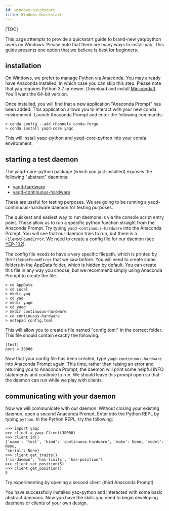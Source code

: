 ```yaml
---
id: windows-quickstart
title: Windows Quickstart
---
```


[TOC]

This page attempts to provide a quickstart guide to brand-new yaq/python
users on Windows. Please note that there are many ways to install yaq.
This guide presents one option that we believe is best for beginners.

installation
------------

On Windows, we prefer to manage Python via Anaconda. You may already
have Anaconda installed, in which case you can skip this step. Please
note that yaq requires Python 3.7 or newer. Download and install
[Miniconda3](https://docs.conda.io/en/latest/miniconda.html). You\'ll
want the 64-bit version.

Once installed, you will find that a new application \"Anaconda Prompt\"
has been added. This application allows you to interact with your new
conda environment. Launch Anaconda Prompt and enter the following
commands:


    > conda config --add channels conda-forge
    > conda install yaqd-core yaqc

This will install yaqc-python and yaqd-core-python into your conda
environment.

starting a test daemon
----------------------

The yaqd-core-python package (which you just installed) exposes the
following \"abstract\" daemons:

-   [yaqd-hardware](https://yaq.fyi/daemons/hardware/)
-   [yaqd-continuous-hardware](https://yaq.fyi/daemons/continuous-hardware/)

These are useful for testing purposes. We are going to be running a
yaqd-continuous-hardware daemon for testing purposes.

The quickest and easiest way to run daemons is via the console script
entry point. These allow us to run a specific python function straight
from the Anaconda Prompt. Try typing `yaqd-continuous-hardware` into the
Anaconda Prompt. You will see that our daemon tries to run, but there is
a `FileNotFoundError`. We need to create a config file for our daemon
(see [YEP-102](https://yeps.yaq.fyi/102/)).

The config file needs to have a very specific filepath, which is printed
by the `FileNotFoundError` that we saw before. You will need to create
some folders in the AppData folder, which is hidden by default. You can
create this file in any way you choose, but we recommend simply using
Anaconda Prompt to create the file.


    > cd AppData
    > cd Local
    > mkdir yaq
    > cd yaq
    > mkdir yaqd
    > cd yaqd
    > mkdir continuous-hardware
    > cd continuous-hardware
    > notepad config.toml

This will allow you to create a file named \"config.toml\" in the
correct folder. This file should contain exactly the following:


    [test]
    port = 38000

Now that your config file has been created, type
`yaqd-continuous-hardware` into Anaconda Prompt again. This time, rather
than raising an error and returning you to Anaconda Prompt, the daemon
will print some helpful INFO statements and continue to run. We should
leave this prompt open so that the daemon can run while we play with
clients.

communicating with your daemon
------------------------------

Now we will communicate with our daemon. Without closing your existing
daemon, open a second Anaconda Prompt. Enter into the Python REPL by
typing `python`. In the Python REPL, try the following:


    >>> import yaqc
    >>> client = yaqc.Client(38000)
    >>> client.id()
    {'name': 'test', 'kind': 'continuous-hardware', 'make': None, 'model': None,
    'serial': None}
    >>> client.get_traits()
    ['is-daemon', 'has-limits', 'has-position']
    >>> client.set_position(5)
    >>> client.get_position()
    5

Try experimenting by opening a second client (third Anaconda Prompt).

You have successfully installed yaq-python and interacted with some
basic abstract daemons. Now you have the skills you need to begin
developing daemons or clients of your own design.
